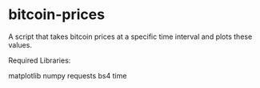 # bitcoin-prices

A script that takes bitcoin prices at a specific time interval and plots these values.

Required Libraries:

matplotlib
numpy
requests
bs4
time
